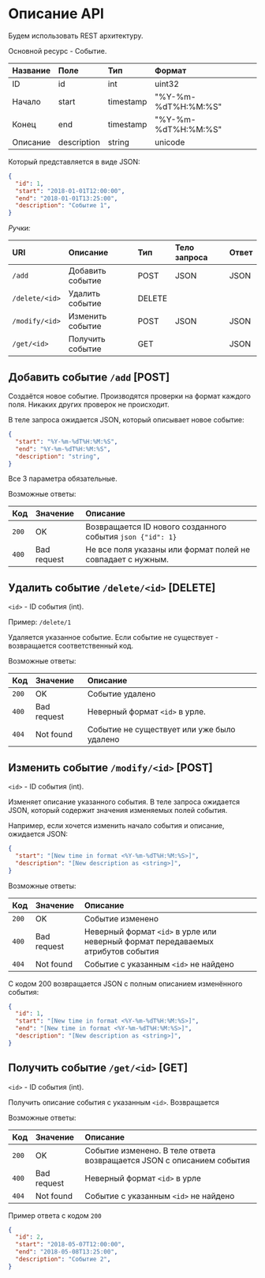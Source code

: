 # Описание API

Будем использовать REST архитектуру.

Основной ресурс - Событие. 

| Название        | Поле        | Тип           |  Формат |
| :-------------- |:-----       |:--------------|:--------|
| ID              |id           | int           | uint32  |
| Начало          |start        | timestamp     | "%Y-%m-%dT%H:%M:%S" |
| Конец           |end          | timestamp     | "%Y-%m-%dT%H:%M:%S" |
| Описание        |description  | string        | unicode |

Который представляется в виде JSON:
```json
{
  "id": 1,
  "start": "2018-01-01T12:00:00",
  "end": "2018-01-01T13:25:00",
  "description": "Событие 1",
}
```

*Ручки:*

| URI           | Описание          | Тип           | Тело запроса | Ответ  |
|:-------       | :--------------   |:--------------|:-------------|:------ |
|`/add`         | Добавить событие  | POST          |JSON          |JSON    |
|`/delete/<id>` | Удалить событие   | DELETE        |<None>        |<None>  |
|`/modify/<id>` | Изменить событие  | POST          |JSON          |JSON    |
|`/get/<id>`    | Получить событие  | GET           |<None>        |JSON    |



## Добавить событие `/add` [POST]
Создаётся новое событие. Производятся проверки на формат каждого поля. Никаких других проверок не происходит.

В теле запроса ожидается JSON, который описывает новое событие:
```json
{
  "start": "%Y-%m-%dT%H:%M:%S",
  "end": "%Y-%m-%dT%H:%M:%S",
  "description": "string",
}
```
Все 3 параметра обязательные.

Возможные ответы:

| Код           | Значение          | Описание           |
|:-------       | :--------------   |:--------------     |
|`200`          | OK                | Возвращается ID нового созданного события ``` json {"id": 1} ``` |
|`400`          | Bad request       | Не все поля указаны или формат полей не совпадает с нужным. |


## Удалить событие `/delete/<id>` [DELETE]
`<id>` - ID события (int). 

Пример: `/delete/1`

Удаляется указанное событие. Если событие не существует - возвращается соответственный код.

Возможные ответы:

| Код           | Значение          | Описание           |
|:-------       | :--------------   |:--------------     |
|`200`          | OK                | Событие удалено |
|`400`          | Bad request       | Неверный формат `<id>` в урле. |
|`404`          | Not found         | Событие не существует или уже было удалено |
 
 
## Изменить событие `/modify/<id>` [POST]
`<id>` - ID события (int). 

Изменяет описание указанного события. В теле запроса ожидается JSON, который содержит значения изменяемых полей события. 

Например, если хочется изменить начало события и описание, ожидается JSON:
```json
{
  "start": "[New time in format <%Y-%m-%dT%H:%M:%S>]",
  "description": "[New description as <string>]",
}
```

Возможные ответы:

| Код           | Значение          | Описание           |
|:-------       | :--------------   |:--------------     |
|`200`          | OK                | Событие изменено |
|`400`          | Bad request       | Неверный формат `<id>` в урле или неверный формат передаваемых атрибутов события |
|`404`          | Not found         | Событие с указанным `<id>` не найдено |

С кодом 200 возвращается JSON с полным описанием изменённого события:
```json
{
  "id": 1,
  "start": "[New time in format <%Y-%m-%dT%H:%M:%S>]",
  "end": "[New time in format <%Y-%m-%dT%H:%M:%S>]",
  "description": "[New description as <string>]",
}
```


## Получить событие `/get/<id>` [GET]
`<id>` - ID события (int). 

Получить описание события с указанным `<id>`. Возвращается

Возможные ответы:

| Код           | Значение          | Описание           |
|:-------       | :--------------   |:--------------     |
|`200`          | OK                | Событие изменено. В теле ответа возвращается JSON с описанием события |
|`400`          | Bad request       | Неверный формат `<id>` в урле |
|`404`          | Not found         | Событие с указанным `<id>` не найдено |

Пример ответа с кодом `200`

```json
{
  "id": 2,
  "start": "2018-05-07T12:00:00",
  "end": "2018-05-08T13:25:00",
  "description": "Событие 2",
}
```
